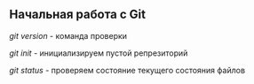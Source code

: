 ## Начальная работа с Git

*git version* - команда проверки

*git init* - инициализируем пустой репрезиторий 

*git status* - проверяем состояние текущего состояния файлов
